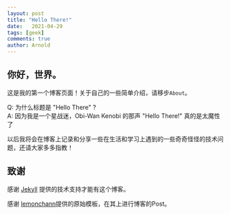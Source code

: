 ```yaml
---
layout: post
title: "Hello There!"
date:   2021-04-29
tags: [geek]
comments: true
author: Arnold
---
```


## 你好，世界。

这是我的第一个博客页面！关于自己的一些简单介绍，请移步`About`。

Q: 为什么标题是 "Hello There" ?  
A: 因为我是一个星战迷，Obi-Wan Kenobi 的那声 "Hello There!" 真的是太魔性了

以后我将会在博客上记录和分享一些在生活和学习上遇到的一些奇奇怪怪的技术问题，还请大家多多指教！

<!-- more -->

## 致谢

感谢 [Jekyll](https://www.jekyll.com.cn/) 提供的技术支持才能有这个博客。

感谢 [lemonchann](https://github.com/lemonchann/)提供的原始模板，在其上进行博客的Post。
